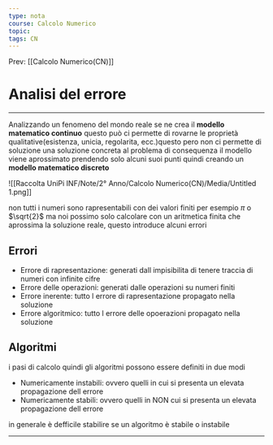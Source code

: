 ```yaml
---
type: nota
course: Calcolo Numerico
topic: 
tags: CN
---
```


Prev: [[Calcolo Numerico(CN)]]

# Analisi del errore
---
Analizzando un fenomeno del mondo reale se ne crea il **modello matematico continuo** questo può ci permette di rovarne le proprietà qualitative(esistenza, unicia, regolarita, ecc.)questo pero non ci permette di soluzione una soluzione concreta al problema di consequenza il modello viene aprossimato prendendo solo alcuni suoi punti quindi creando un **modello matematico  discreto**

![[Raccolta UniPi INF/Note/2° Anno/Calcolo Numerico(CN)/Media/Untitled 1.png]]

non tutti i numeri sono rapresentabili con dei valori finiti per esempio $\pi$ o $\sqrt{2}$ ma noi possimo solo calcolare con un aritmetica finita che aprossima la soluzione reale, questo introduce alcuni errori

## Errori

- Errore di rapresentazione: generati dall impisibilita di tenere traccia di numeri con infinite cifre
- Errore  delle operazioni: generati dalle operazioni su numeri finiti
- Errore inerente: tutto l errore di rapresentazione propagato nella soluzione
- Errore algoritmico: tutto l errore delle opoerazioni propagato nella soluzione

## Algoritmi

i pasi di calcolo quindi gli algoritmi possono essere definiti in due modi

- Numericamente instabili: ovvero quelli in cui si presenta un elevata propagazione dell errore
- Numericamente stabili: ovvero quelli in NON cui si presenta un elevata propagazione dell errore

in generale è defficile stabilire se un algoritmo è stabile o instabile

---



